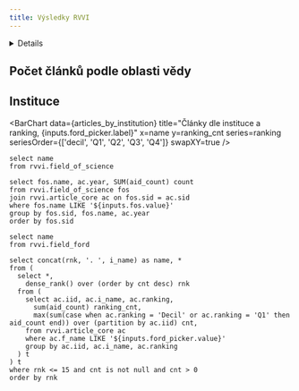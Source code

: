 ```yaml
---
title: Výsledky RVVI
---
```



<Details title='Zdroj dat'>

Jako zdroj dat byly použity data z veřejné databáze [RVVI](https://hodnoceni.rvvi.cz/`).
</Details>

## Počet článků podle oblasti vědy

<Dropdown 
  data={fos} 
  name=fos 
  value=name>
    <DropdownOption value="%" valueLabel="All Fields"/>
</Dropdown>


<BarChart
    data={articles_by_fos}
    title="Articles by Year, {inputs.fos.label}"
    x=year
    y=count
    series=name
/>

## Instituce

<Dropdown 
    data={ford} 
    name=ford_picker 
    value=name>
    <DropdownOption value="%" valueLabel="All Ford Fields"/>
</Dropdown>

<BarChart
    data={articles_by_institution}
    title="Články dle instituce a ranking, {inputs.ford_picker.label}"
    x=name
    y=ranking_cnt
    series=ranking
    seriesOrder={['decil', 'Q1', 'Q2', 'Q3', 'Q4']}
    swapXY=true
/>


```fos
select name
from rvvi.field_of_science
```


```articles_by_fos
select fos.name, ac.year, SUM(aid_count) count
from rvvi.field_of_science fos
join rvvi.article_core ac on fos.sid = ac.sid
where fos.name LIKE '${inputs.fos.value}'
group by fos.sid, fos.name, ac.year
order by fos.sid
```

```ford
select name
from rvvi.field_ford
```

```articles_by_institution
select concat(rnk, '. ', i_name) as name, *
from (
  select *,
    dense_rank() over (order by cnt desc) rnk
  from (
    select ac.iid, ac.i_name, ac.ranking, 
      sum(aid_count) ranking_cnt,
      max(sum(case when ac.ranking = 'Decil' or ac.ranking = 'Q1' then aid_count end)) over (partition by ac.iid) cnt,
    from rvvi.article_core ac
    where ac.f_name LIKE '${inputs.ford_picker.value}'
    group by ac.iid, ac.i_name, ac.ranking 
  ) t
) t
where rnk <= 15 and cnt is not null and cnt > 0
order by rnk
```
